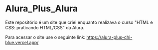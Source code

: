 # Alura_Plus_Alura
Este repositório é um site que criei enquanto realizava o curso "HTML e CSS: praticando HTML/CSS" da Alura.

Para acessar o site use o seguinte link: https://alura-plus-chi-blue.vercel.app/
